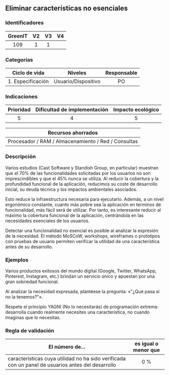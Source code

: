 ## Eliminar características no esenciales

 ### Identificadores


 | GreenIT | V2 | V3 | V4 |
 |:-------:|:----:|:----:|:----:|
 | 109 | 1 | 1 | |

 ### Categorías

 | Ciclo de vida | Niveles | Responsable |
 |:----------------:|:-----------:|:-----------:|
 | 1. Especificación | Usuario/Dispositivo | PO |

 ### Indicaciones

 | Prioridad | Dificultad de implementación | Impacto ecológico |
 |:--------:|:-------------------------:|:-----------------:|
 | 5 | 4 | 5 |

 | Recursos ahorrados |
 |:----------------------------------------------: |
 | Procesador / RAM / Almacenamiento / Red / Consultas |

 ### Descripción

 Varios estudios (Cast Software y Standish Group, en particular) muestran que el 70% de las funcionalidades solicitadas por los usuarios no son imprescindibles y que el 45% nunca se utiliza. Al reducir la cobertura y la profundidad funcional de la aplicación, reducimos su coste de desarrollo inicial, su deuda técnica y los impactos ambientales asociados.

 Esto reduce la infraestructura necesaria para ejecutarlo. Además, a un nivel ergonómico constante, cuanto más pobre sea la  aplicación en terminos de funcionalidad, más fácil será de utilizar. Por tanto, es interesante reducir al máximo la cobertura funcional de la aplicación, centrándola en las necesidades esenciales de los usuarios.

 Detectar una funcionalidad no esencial es posible al analizar la expresión de la necesidad. El método MoSCoW, workshops,
 wireframes o prototipos con pruebas de usuario permiten verificar la utilidad de una característica antes de su desarrollo.

 ### Ejemplos

 Varios productos exitosos del mundo digital (Google, Twitter, WhatsApp, Pinterest, Instagram, etc.) brindan un servicio único y apuestan por una gran sobriedad funcional.

 Al analizar la necesidad expresada, plantéese la pregunta: «"¿Qué pasa si no la tenemos?"».

Respete el principio YAGNI (No lo necesitarás) de programación extrema: desarrolla cuando realmente necesites una característica, no cuando imaginas que lo necesitas.


 ### Regla de validación


 | El número de... | es igual o menor que |
 |----------------------------------------------------------------------------------------------|:--------------------:|
 | características cuya utilidad no ha sido verificada con un panel de usuarios antes del desarrollo | 0 % |
